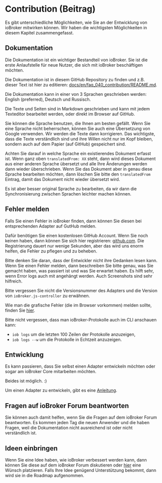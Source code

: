 # Contribution (Beitrag)
Es gibt unterschiedliche Möglichkeiten, wie Sie an der Entwicklung von ioBroker mitwirken können. 
Wir haben die wichtigsten Möglichkeiten in diesem Kapitel zusammengefasst.

## Dokumentation
Die Dokumentation ist ein wichtiger Bestandteil von ioBroker. Sie ist die erste Anlaufstelle für neue Nutzer, die sich mit ioBroker beschäftigen möchten.

Die Dokumentation ist in diesem GitHub Repository zu finden und z.B. dieser Text ist hier zu editieren: [docs/en/faq_040_contribution/README.md](https://github.com/ioBroker/ioBroker.docs/blob/master/docs/de/faq/_040_contibution/README.md).

Die Dokumentation kann in einer von 3 Sprachen geschrieben werden: English (preferred), Deutsch und Russisch.

Die Texte und Seiten sind in Markdown geschrieben und kann mit jedem Texteditor bearbeitet werden, oder direkt im Browser auf GitHub.
 
Sie können die Sprache benutzen, die Ihnen am besten gefällt.
Wenn Sie eine Sprache nicht beherrschen, können Sie auch eine Übersetzung von Google verwenden.
Wir werden die Texte dann korrigieren. Das wichtigste, dass die Texte verständlich sind und ihre Willen nicht nur im Kopf bleiben, sondern auch auf dem Papier (auf GitHub) gespeichert sind.

Achten Sie darauf in welche Sprache ein existierendes Dokument erfasst ist. Wenn ganz oben `translatedFrom: XX` steht, dann wird dieses Dokument aus einer anderen Sprache übersetzt und alle Ihre Änderungen werden dann wieder überschrieben.
Wenn Sie das Dokument aber in genau diese Sprache bearbeiten möchten, dann löschen Sie bitte den `translatedFrom` Eintrag, damit das Dokument nicht wieder übersetzt wird.

Es ist aber besser original Sprache zu bearbeiten, da wir dann die Synchronisierung zwischen Sprachen leichter machen können.

## Fehler melden
Falls Sie einen Fehler in ioBroker finden, dann können Sie diesen bei entsprechenden Adapter auf GutHub melden.

Dafür benötigen Sie einen kostenlosen GitHub Account. Wenn Sie noch keinen haben, dann können Sie sich hier registrieren: [github.com](https://github.com).
Die Registrierung dauert nur wenige Sekunden, aber das wird uns enorm helfen, die Fehler zu pflegen und zu beheben. 

Bitte denken Sie daran, dass der Entwickler nicht ihre Gedanken lesen kann.
Wenn Sie einen Fehler melden, dann beschreiben Sie bitte genau, was Sie gemacht haben, was passiert ist und was Sie erwartet haben.
Es hilft sehr, wenn Error logs auch mit angehängt werden. Auch Screenshots sind sehr hilfreich.

Bitte vergessen Sie nicht die Versionsnummer des Adapters und die Version von `ioBroker.js-controller` zu erwähnen.

Wie man die grafische Fehler (die im Browser vorkommen) melden sollte, finden Sie [hier](#fehlerindergrafischeoberflchemelden).

Bitte nicht vergessen, dass man ioBroker-Protokolle auch im CLI anschauen kann:
- `iob logs` um die letzten 100 Zeilen der Protokolle anzuzeigen,
- `iob logs --w` um die Protokolle in Echtzeit anzuzeigen.

## Entwicklung
Es kann passieren, dass Sie selbst einen Adapter entwickeln möchten oder sogar am ioBroker Core mitarbeiten möchten.

Beides ist möglich. :)

Um einen Adapter zu entwickeln, gibt es eine [Anleitung](../dev/adapterdev.md).

## Fragen auf ioBroker Forum beantworten
Sie können auch damit helfen, wenn Sie die Fragen auf dem ioBroker Forum beantworten.
Es kommen jeden Tag die neuen Anwender und die haben Fragen, weil die Dokumentation nicht ausreichend ist oder nicht verständlich ist.

## Ideen einbringen
Wenn Sie eine Idee haben, wie ioBroker verbessert werden kann, dann können Sie diese auf dem ioBroker Forum diskutieren oder [hier](https://github.com/ioBroker/AdapterRequests/issues?q=is%3Aissue+sort%3Areactions-%2B1-desc+is%3Aopen) eine Wünsch platzieren.
Falls Ihre Idee genügend Unterstützung bekommt, dann wird sie in die Roadmap aufgenommen.
 